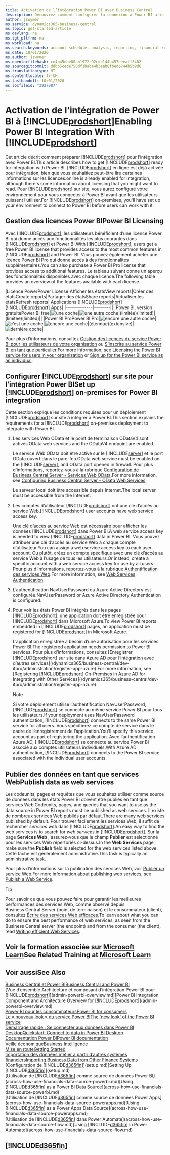 ```yaml
---
title: Activation de l’intégration Power BI avec Business Central
description: Découvrez comment configurer la connexion à Power BI afin d’obtenir des informations, des informations décisionnelles et des indicateurs de performance clés à partir de vos données Business Central avec les applications Business Central pour Power BI.
author: jswymer
ms.service: dynamics365-business-central
ms.topic: get-started-article
ms.devlang: na
ms.tgt_pltfrm: na
ms.workload: na
ms.search.keywords: account schedule, analysis, reporting, financial report, business intelligence, KPI
ms.date: 10/01/2020
ms.author: jswymer
ms.openlocfilehash: ce4b45dbe80ab1972c92cde144b457eeeaff3402
ms.sourcegitcommit: ddbb5cede750df1baba4b3eab8fbed6744b5b9d6
ms.translationtype: HT
ms.contentlocale: fr-CH
ms.lasthandoff: 10/01/2020
ms.locfileid: "3927087"
---
```

# <a name="enabling-power-bi-integration-with-prodshort"></a><span data-ttu-id="b2255-103">Activation de l’intégration de Power BI à [!INCLUDE[prodshort](includes/prodshort.md)]</span><span class="sxs-lookup"><span data-stu-id="b2255-103">Enabling Power BI Integration With [!INCLUDE[prodshort](includes/prodshort.md)]</span></span>

<span data-ttu-id="b2255-104">Cet article décrit comment préparer [!INCLUDE[prodshort](includes/prodshort.md)] pour l’intégration avec Power BI.</span><span class="sxs-lookup"><span data-stu-id="b2255-104">This article describes how to get [!INCLUDE[prodshort](includes/prodshort.md)] ready for integration with Power BI.</span></span> [!INCLUDE[prodshort](includes/prodshort.md)] <span data-ttu-id="b2255-105">en ligne est déjà activée pour intégration, bien que vous souhaitiez peut-être lire certaines informations sur les licences.</span><span class="sxs-lookup"><span data-stu-id="b2255-105">online is already enabled for integration, although there's some information about licensing that you might want to read.</span></span> <span data-ttu-id="b2255-106">Pour [!INCLUDE[prodshort](includes/prodshort.md)] sur site, vous aurez configuré votre environnement pour vous connecter à Power BI avant que les utilisateurs puissent l’utiliser.</span><span class="sxs-lookup"><span data-stu-id="b2255-106">For [!INCLUDE[prodshort](includes/prodshort.md)] on-premises, you'll have set up your environment to connect to Power BI before users can work with it.</span></span>

## <a name="power-bi-licensing"></a><a name="license"></a><span data-ttu-id="b2255-107">Gestion des licences Power BI</span><span class="sxs-lookup"><span data-stu-id="b2255-107">Power BI Licensing</span></span>

<span data-ttu-id="b2255-108">Avec [!INCLUDE[prodshort](includes/prodshort.md)], les utilisateurs bénéficient d’une licence Power BI qui donne accès aux fonctionnalités les plus courantes dans [!INCLUDE[prodshort](includes/prodshort.md)] et Power BI.</span><span class="sxs-lookup"><span data-stu-id="b2255-108">With [!INCLUDE[prodshort](includes/prodshort.md)], users get a free Power BI license that provides access to the most common features in [!INCLUDE[prodshort](includes/prodshort.md)] and Power BI.</span></span> <span data-ttu-id="b2255-109">Vous pouvez également acheter une licence Power BI Pro qui donne accès à des fonctionnalités supplémentaires.</span><span class="sxs-lookup"><span data-stu-id="b2255-109">You can also purchase a Power BI Pro license that provides access to additional features.</span></span> <span data-ttu-id="b2255-110">Le tableau suivant donne un aperçu des fonctionnalités disponibles avec chaque licence.</span><span class="sxs-lookup"><span data-stu-id="b2255-110">The following table provides an overview of the features available with each license.</span></span>

|<span data-ttu-id="b2255-111">Licence Power</span><span class="sxs-lookup"><span data-stu-id="b2255-111">Power License</span></span>|<span data-ttu-id="b2255-112">Afficher les états</span><span class="sxs-lookup"><span data-stu-id="b2255-112">View reports</span></span>|<span data-ttu-id="b2255-113">Créer des états</span><span class="sxs-lookup"><span data-stu-id="b2255-113">Create reports</span></span>|<span data-ttu-id="b2255-114">Partager des états</span><span class="sxs-lookup"><span data-stu-id="b2255-114">Share reports</span></span>|<span data-ttu-id="b2255-115">Actualiser les états</span><span class="sxs-lookup"><span data-stu-id="b2255-115">Refresh reports</span></span>| <span data-ttu-id="b2255-116">Applications [!INCLUDE[prodshort](includes/prodshort.md)]</span><span class="sxs-lookup"><span data-stu-id="b2255-116">[!INCLUDE[prodshort](includes/prodshort.md)] Apps</span></span>|
|-------------|--------||
|<span data-ttu-id="b2255-117">Power BI, version gratuite</span><span class="sxs-lookup"><span data-stu-id="b2255-117">Power BI free</span></span>|![une coche](media/check.png)|![une autre coche](media/check.png)|<span data-ttu-id="b2255-120">(limitée)</span><span class="sxs-lookup"><span data-stu-id="b2255-120">(limited)</span></span>|<span data-ttu-id="b2255-121">(limitée)</span><span class="sxs-lookup"><span data-stu-id="b2255-121">(limited)</span></span>||
|<span data-ttu-id="b2255-122">Power BI Pro</span><span class="sxs-lookup"><span data-stu-id="b2255-122">Power BI Pro</span></span>|![encore une autre coche](media/check.png)|![c’est une coche](media/check.png)|![encore une coche](media/check.png)|<span data-ttu-id="b2255-126">(étendue)</span><span class="sxs-lookup"><span data-stu-id="b2255-126">(extensive)</span></span>|![dernière coche](media/check.png)|

<span data-ttu-id="b2255-128">Pour plus d’informations, consultez [Gestion des licences du service Power BI pour les utilisateurs de votre organisation](/power-bi/admin/service-admin-licensing-organization) ou [S’inscrire au service Power BI en tant que particulier](/power-bi/fundamentals/service-self-service-signup-for-power-bi).</span><span class="sxs-lookup"><span data-stu-id="b2255-128">For more information, see [Licensing the Power BI service for users in your organization](/power-bi/admin/service-admin-licensing-organization) or [Sign up for the Power BI service as an individual](/power-bi/fundamentals/service-self-service-signup-for-power-bi).</span></span>

## <a name="set-up-prodshort-on-premises-for-power-bi-integration"></a><a name="setup"></a><span data-ttu-id="b2255-129">Configurer [!INCLUDE[prodshort](includes/prodshort.md)] sur site pour l’intégration Power BI</span><span class="sxs-lookup"><span data-stu-id="b2255-129">Set up [!INCLUDE[prodshort](includes/prodshort.md)] on-premises for Power BI integration</span></span>

<span data-ttu-id="b2255-130">Cette section explique les conditions requises pour un déploiement [!INCLUDE[prodshort](includes/prodshort.md)] sur site à intégrer à Power BI.</span><span class="sxs-lookup"><span data-stu-id="b2255-130">This section explains the requirements for a [!INCLUDE[prodshort](includes/prodshort.md)] on-premises deployment to integrate with Power BI.</span></span>

1. <span data-ttu-id="b2255-131">Les services Web OData et le point de terminaison ODataV4 sont activés.</span><span class="sxs-lookup"><span data-stu-id="b2255-131">OData web services and the ODataV4 endpoint are enabled.</span></span>

    <span data-ttu-id="b2255-132">Le service Web OData doit être activé sur le [!INCLUDE[server](includes/server.md)] et le port OData ouvert dans le pare-feu.</span><span class="sxs-lookup"><span data-stu-id="b2255-132">OData web service must be enabled on the [!INCLUDE[server](includes/server.md)], and OData port opened in firewall.</span></span> <span data-ttu-id="b2255-133">Pour plus d’informations, reportez-vous à la rubrique [Configuration de Business Central Server - Services Web OData](/dynamics365/business-central/dev-itpro/administration/configure-server-instance#ODataServices).</span><span class="sxs-lookup"><span data-stu-id="b2255-133">For more information, see [Configuring Business Central Server - OData Web Services](/dynamics365/business-central/dev-itpro/administration/configure-server-instance#ODataServices).</span></span>
    
    <span data-ttu-id="b2255-134">Le serveur local doit être accessible depuis Internet.</span><span class="sxs-lookup"><span data-stu-id="b2255-134">The local server must be accessible from the Internet.</span></span>

2. <span data-ttu-id="b2255-135">Les comptes d’utilisateur [!INCLUDE[prodshort](includes/prodshort.md)] ont une clé d’accès au service Web.</span><span class="sxs-lookup"><span data-stu-id="b2255-135">[!INCLUDE[prodshort](includes/prodshort.md)] user accounts have web service access key.</span></span>

    <span data-ttu-id="b2255-136">Une clé d’accès au service Web est nécessaire pour afficher les données [!INCLUDE[prodshort](includes/prodshort.md)] dans Power BI.</span><span class="sxs-lookup"><span data-stu-id="b2255-136">A web service access key is needed to view [!INCLUDE[prodshort](includes/prodshort.md)] data in Power BI.</span></span> <span data-ttu-id="b2255-137">Vous pouvez attribuer une clé d’accès au service Web à chaque compte d’utilisateur.</span><span class="sxs-lookup"><span data-stu-id="b2255-137">You can assign a web service access key to each user account.</span></span> <span data-ttu-id="b2255-138">Ou plutôt, créez un compte spécifique avec une clé d’accès au service Web à l’usage de tous les utilisateurs.</span><span class="sxs-lookup"><span data-stu-id="b2255-138">Or instead, create a specific account with a web service access key for use by all users.</span></span> <span data-ttu-id="b2255-139">Pour plus d’informations, reportez-vous à la rubrique [Authentification des services Web](/dynamics365/business-central/dev-itpro/webservices/web-services-authentication#generate-a-web-service-access-key).</span><span class="sxs-lookup"><span data-stu-id="b2255-139">For more information, see [Web Services Authentication](/dynamics365/business-central/dev-itpro/webservices/web-services-authentication#generate-a-web-service-access-key).</span></span>

3. <span data-ttu-id="b2255-140">L’authentification NavUserPassword ou Azure Active Directory est configurée.</span><span class="sxs-lookup"><span data-stu-id="b2255-140">NavUserPassword or Azure Active Directory Authentication is configured.</span></span>

4. <span data-ttu-id="b2255-141">Pour voir les états Power BI intégrés dans les pages [!INCLUDE[prodshort](includes/prodshort.md)], une application doit être enregistrée pour [!INCLUDE[prodshort](includes/prodshort.md)] dans Microsoft Azure.</span><span class="sxs-lookup"><span data-stu-id="b2255-141">To view Power BI reports embedded in [!INCLUDE[prodshort](includes/prodshort.md)] pages, an application must be registered for [!INCLUDE[prodshort](includes/prodshort.md)] in Microsoft Azure.</span></span>

    <span data-ttu-id="b2255-142">L’application enregistrée a besoin d’une autorisation pour les services Power BI.</span><span class="sxs-lookup"><span data-stu-id="b2255-142">The registered application needs permission to Power BI services.</span></span> <span data-ttu-id="b2255-143">Pour plus d’informations, consultez [Enregistrer [!INCLUDE[prodshort](includes/prodshort.md)] sur site dans Azure AD pour l’intégration avec d’autres services](/dynamics365/business-central/dev-itpro/administration/register-app-azure).</span><span class="sxs-lookup"><span data-stu-id="b2255-143">For more information, see [Registering [!INCLUDE[prodshort](includes/prodshort.md)] On-Premises in Azure AD for Integrating with Other Services](/dynamics365/business-central/dev-itpro/administration/register-app-azure).</span></span>

    > [!NOTE]
    > <span data-ttu-id="b2255-144">Si votre déploiement utilise l’authentification NavUserPassword, [!INCLUDE[prodshort](includes/prodshort.md)] se connecte au même service Power BI pour tous les utilisateurs.</span><span class="sxs-lookup"><span data-stu-id="b2255-144">If your deployment uses NavUserPassword authentication, [!INCLUDE[prodshort](includes/prodshort.md)] connects to the same Power BI service for all users.</span></span> <span data-ttu-id="b2255-145">Vous spécifierez ce compte de service dans le cadre de l’enregistrement de l’application.</span><span class="sxs-lookup"><span data-stu-id="b2255-145">You'll specify this service account as part of registering the application.</span></span> <span data-ttu-id="b2255-146">Avec l’authentification Azure AD, [!INCLUDE[prodshort](includes/prodshort.md)] se connecte au service Power BI associé aux comptes utilisateurs individuels.</span><span class="sxs-lookup"><span data-stu-id="b2255-146">With Azure AD authentication, [!INCLUDE[prodshort](includes/prodshort.md)] connects to the Power BI service associated with the individual user accounts.</span></span>

    <!-- Windows authentication can also be used but you can't get data from BC in Power BI -->

## <a name="publish-data-as-web-services"></a><span data-ttu-id="b2255-147">Publier des données en tant que services Web</span><span class="sxs-lookup"><span data-stu-id="b2255-147">Publish data as web services</span></span>

<span data-ttu-id="b2255-148">Les codeunits, pages et requêtes que vous souhaitez utiliser comme source de données dans les états Power BI doivent être publiés en tant que services Web.</span><span class="sxs-lookup"><span data-stu-id="b2255-148">Codeunits, pages, and queries that you want to use as the data source in Power BI reports must be published as web services.</span></span> <span data-ttu-id="b2255-149">Il existe de nombreux services Web publiés par défaut.</span><span class="sxs-lookup"><span data-stu-id="b2255-149">There are many web services published by default.</span></span> <span data-ttu-id="b2255-150">Pour trouver facilement les services Web, il suffit de rechercher *services web* dans [!INCLUDE[prodshort](includes/prodshort.md)].</span><span class="sxs-lookup"><span data-stu-id="b2255-150">An easy way to find the web services is to search for *web services* in [!INCLUDE[prodshort](includes/prodshort.md)].</span></span> <span data-ttu-id="b2255-151">Sur la page **Services Web** , assurez-vous que le champ **Publier** est sélectionné pour les services Web répertoriés ci-dessus.</span><span class="sxs-lookup"><span data-stu-id="b2255-151">In the **Web Services** page, make sure the **Publish** field is selected for the web services listed above.</span></span> <span data-ttu-id="b2255-152">Cette tâche est généralement administrative.</span><span class="sxs-lookup"><span data-stu-id="b2255-152">This task is typically an administrative task.</span></span>

<span data-ttu-id="b2255-153">Pour plus d’informations sur la publication des services Web, voir [Publier un service Web](across-how-publish-web-service.md).</span><span class="sxs-lookup"><span data-stu-id="b2255-153">For more information about publishing web services, see [Publish a Web Service](across-how-publish-web-service.md).</span></span>

> [!TIP]
> <span data-ttu-id="b2255-154">Pour savoir ce que vous pouvez faire pour garantir les meilleures performances des services Web, comme observé depuis Business Central Server (point de terminaison) et le consommateur (client), consultez [Écrire des services Web efficaces](/dynamics365/business-central/dev-itpro/performance/performance-developer#writing-efficient-web-services).</span><span class="sxs-lookup"><span data-stu-id="b2255-154">To learn about what you can do to ensure the best performance of web services, as seen from the Business Central server (the endpoint) and from the consumer (the client), read [Writing efficient Web Services](/dynamics365/business-central/dev-itpro/performance/performance-developer#writing-efficient-web-services).</span></span>




## <a name="see-related-training-at-microsoft-learn"></a><span data-ttu-id="b2255-155">Voir la formation associée sur [Microsoft Learn](/learn/modules/Configure-powerbi-excel-dynamics-365-business-central/index)</span><span class="sxs-lookup"><span data-stu-id="b2255-155">See Related Training at [Microsoft Learn](/learn/modules/Configure-powerbi-excel-dynamics-365-business-central/index)</span></span>

## <a name="see-also"></a><span data-ttu-id="b2255-156">Voir aussi</span><span class="sxs-lookup"><span data-stu-id="b2255-156">See Also</span></span>

[<span data-ttu-id="b2255-157">Business Central et Power BI</span><span class="sxs-lookup"><span data-stu-id="b2255-157">Business Central and Power BI</span></span>](admin-powerbi.md)  
<span data-ttu-id="b2255-158">[Vue d’ensemble Architecture et composant d’intégration Power BI pour [!INCLUDE[prodshort](includes/prodshort.md)]](admin-powerbi-overview.md)</span><span class="sxs-lookup"><span data-stu-id="b2255-158">[Power BI Integration Component and Architecture Overview for [!INCLUDE[prodshort](includes/prodshort.md)]](admin-powerbi-overview.md)</span></span>  
[<span data-ttu-id="b2255-159">Power BI pour les consommateurs</span><span class="sxs-lookup"><span data-stu-id="b2255-159">Power BI for consumers</span></span>](/power-bi/consumer/end-user-consumer)  
[<span data-ttu-id="b2255-160">Le « nouveau look » du service Power BI</span><span class="sxs-lookup"><span data-stu-id="b2255-160">The 'new look' of the Power BI service</span></span>](/power-bi/service-new-look)  
[<span data-ttu-id="b2255-161">Démarrage rapide : Se connecter aux données dans Power BI Desktop</span><span class="sxs-lookup"><span data-stu-id="b2255-161">Quickstart: Connect to data in Power BI Desktop</span></span>](/power-bi/desktop-quickstart-connect-to-data)  
[<span data-ttu-id="b2255-162">Documentation Power BI</span><span class="sxs-lookup"><span data-stu-id="b2255-162">Power BI documentation</span></span>](/power-bi/)  
[<span data-ttu-id="b2255-163">Veille économique</span><span class="sxs-lookup"><span data-stu-id="b2255-163">Business Intelligence</span></span>](bi.md)  
[<span data-ttu-id="b2255-164">Mise en route</span><span class="sxs-lookup"><span data-stu-id="b2255-164">Getting Started</span></span>](product-get-started.md)  
[<span data-ttu-id="b2255-165">Importation des données métier à partir d’autres systèmes financiers</span><span class="sxs-lookup"><span data-stu-id="b2255-165">Importing Business Data from Other Finance Systems</span></span>](across-import-data-configuration-packages.md)  
<span data-ttu-id="b2255-166">[Configuration de [!INCLUDE[d365fin](includes/d365fin_md.md)]](setup.md)</span><span class="sxs-lookup"><span data-stu-id="b2255-166">[Setting Up [!INCLUDE[d365fin](includes/d365fin_md.md)]](setup.md)</span></span>  
<span data-ttu-id="b2255-167">[Utilisation de [!INCLUDE[d365fin](includes/d365fin_md.md)] comme source de données Power BI](across-how-use-financials-data-source-powerbi.md)</span><span class="sxs-lookup"><span data-stu-id="b2255-167">[Using [!INCLUDE[d365fin](includes/d365fin_md.md)] as a Power BI Data Source](across-how-use-financials-data-source-powerbi.md)</span></span>  
<span data-ttu-id="b2255-168">[Utilisation de [!INCLUDE[d365fin](includes/d365fin_md.md)] comme source de données Power Apps](across-how-use-financials-data-source-powerapps.md)</span><span class="sxs-lookup"><span data-stu-id="b2255-168">[Using [!INCLUDE[d365fin](includes/d365fin_md.md)] as a Power Apps Data Source](across-how-use-financials-data-source-powerapps.md)</span></span>  
<span data-ttu-id="b2255-169">[Utilisation de [!INCLUDE[d365fin](includes/d365fin_md.md)] dans Power Automate](across-how-use-financials-data-source-flow.md)</span><span class="sxs-lookup"><span data-stu-id="b2255-169">[Using [!INCLUDE[d365fin](includes/d365fin_md.md)] in Power Automate](across-how-use-financials-data-source-flow.md)</span></span>  

## [!INCLUDE[d365fin](includes/free_trial_md.md)]  
